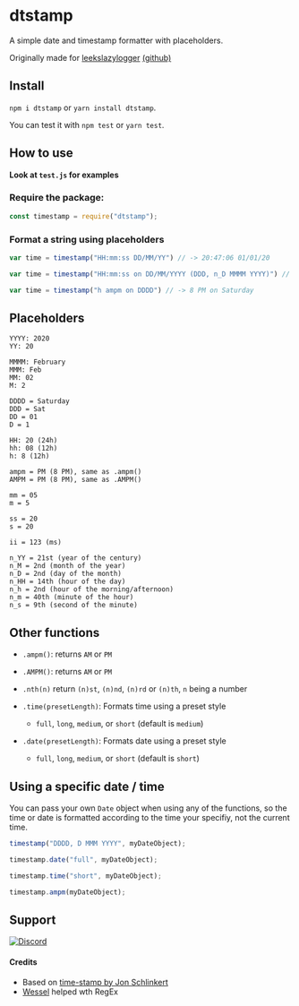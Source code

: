 # dtstamp
 A simple date and timestamp formatter with placeholders.
 
 Originally made for [leekslazylogger](https://www.npmjs.com/package/leekslazylogger) [(github)](https://github.com/eartharoid/leekslazylogger)


## Install
`npm i dtstamp` or `yarn install dtstamp`.

You can test it with `npm test` or `yarn test`.

## How to use
**Look at `test.js` for examples**
### Require the package:
```js
const timestamp = require("dtstamp");
```
### Format a string using placeholders
```js
var time = timestamp("HH:mm:ss DD/MM/YY") // -> 20:47:06 01/01/20
```


```js
var time = timestamp("HH:mm:ss on DD/MM/YYYY (DDD, n_D MMMM YYYY)") // -> 20:37:20 on 01/02/2020 (Sat, 1st February 2020)
```


```js
var time = timestamp("h ampm on DDDD") // -> 8 PM on Saturday
```


## Placeholders
```
YYYY: 2020
YY: 20

MMMM: February
MMM: Feb
MM: 02
M: 2

DDDD = Saturday
DDD = Sat
DD = 01
D = 1

HH: 20 (24h)
hh: 08 (12h)
h: 8 (12h)

ampm = PM (8 PM), same as .ampm()
AMPM = PM (8 PM), same as .AMPM()

mm = 05
m = 5

ss = 20
s = 20

ii = 123 (ms)

n_YY = 21st (year of the century)
n_M = 2nd (month of the year)
n_D = 2nd (day of the month)
n_HH = 14th (hour of the day)
n_h = 2nd (hour of the morning/afternoon)
n_m = 40th (minute of the hour)
n_s = 9th (second of the minute)
```

## Other functions
- `.ampm()`: returns `AM` or `PM`
- `.AMPM()`: returns `AM` or `PM`

- `.nth(n)` return `(n)st`, `(n)nd`, `(n)rd` or `(n)th`, `n` being a number


- `.time(presetLength)`: Formats time using a preset style
  - `full`, `long`, `medium`, or `short` (default is `medium`)
- `.date(presetLength)`: Formats date using a preset style
  - `full`, `long`, `medium`, or `short` (default is `short`)

## Using a specific date / time
You can pass your own `Date` object when using any of the functions, so the time or date is formatted according to the time your specifiy, not the current time.

```js
timestamp("DDDD, D MMM YYYY", myDateObject);

timestamp.date("full", myDateObject);

timestamp.time("short", myDateObject);

timestamp.ampm(myDateObject);
```

## Support
[![Discord](https://discordapp.com/api/guilds/451745464480432129/widget.png?style=banner4)](https://discord.gg/pXc9vyC)

#### Credits
- Based on [time-stamp by Jon Schlinkert](https://github.com/jonschlinkert/time-stamp)
- [Wessel](https://github.com/passthewessel) helped wth RegEx
